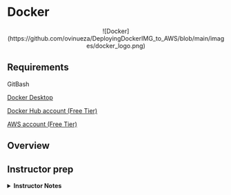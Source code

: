 # Docker

<center>
![Docker](https://github.com/ovinueza/DeployingDockerIMG_to_AWS/blob/main/images/docker_logo.png)
</center>

## Requirements
GitBash

[Docker Desktop](https://www.docker.com/products/docker-desktop)

[Docker Hub account (Free Tier)](https://hub.docker.com/)

[AWS account (Free Tier)](https://aws.amazon.com/free/?all-free-tier.sort-by=item.additionalFields.SortRank&all-free-tier.sort-order=asc&awsf.Free%20Tier%20Types=*all&awsf.Free%20Tier%20Categories=*all)

## Overview

## Instructor prep
<details>
  <summary><strong>Instructor Notes</strong></summary>

* This lesson should presented before the start of the capstone project.

* GitBash will be necessary to connect via Linux to AWS EC2.

</details>







		
